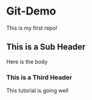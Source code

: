 # Git-Demo

This is my first repo!

## This is a Sub Header
Here is the body

### This is a Third Header
This tutorial is going well